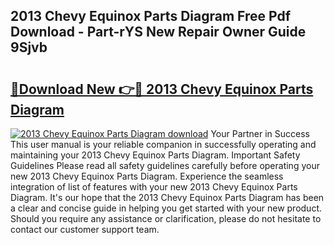 ## 2013 Chevy Equinox Parts Diagram Free Pdf Download - Part-rYS New Repair Owner Guide 9Sjvb

# <h2><a href="http://dfl0rhn.blite.top/?on=2013+Chevy+Equinox+Parts+Diagram">🔗Download New 👉🔴 2013 Chevy Equinox Parts Diagram</a></h2>

[![2013 Chevy Equinox Parts Diagram download](https://i.imgur.com/lujVjoI.png)](http://dfl0rhn.blite.top/?on=2013+Chevy+Equinox+Parts+Diagram)
Your Partner in Success This user manual is your reliable companion in successfully operating and maintaining your 2013 Chevy Equinox Parts Diagram. Important Safety Guidelines Please read all safety guidelines carefully before operating your new 2013 Chevy Equinox Parts Diagram. Experience the seamless integration of list of features with your new 2013 Chevy Equinox Parts Diagram. It's our hope that the 2013 Chevy Equinox Parts Diagram has been a clear and concise guide in helping you get started with your new product. Should you require any assistance or clarification, please do not hesitate to contact our customer support team.
